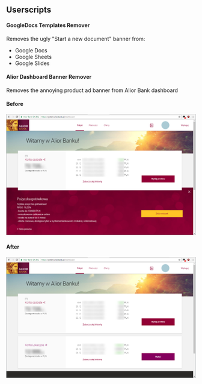 ## Userscripts

#### GoogleDocs Templates Remover
Removes the ugly "Start a new document" banner from:
- Google Docs
- Google Sheets
- Google Slides

#### Alior Dashboard Banner Remover
Removes the annoying product ad banner from Alior Bank dashboard

#### Before
![Before using Alior Dashboard Banner Remover](adbr-before.png)

#### After
![After using Alior Dashboard Banner Remover](adbr-after.png)